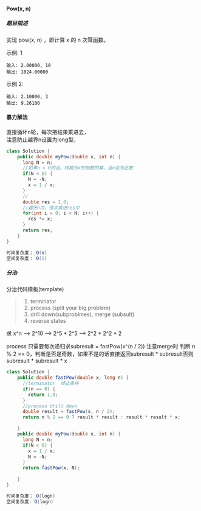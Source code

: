 #### Pow(x, n)
##### 题目描述
实现 pow(x, n) ，即计算 x 的 n 次幂函数。

示例: 1
```
输入: 2.00000, 10
输出: 1024.00000
```
示例 2:
```
输入: 2.10000, 3
输出: 9.26100
```

#### 暴力解法
直接循环n轮，每次把结果乘进去，  
注意防止越界n设置为long型，

```Java
class Solution {
    public double myPow(double x, int n) {
      long N = n;
      //如果n < 0的话，转换为x的倒数的幂，且n变为正数
      if(N < 0) {
        N = -N;
        x = 1 / x; 
      }
      //
      double res = 1.0;
      //遍历n次，依次乘进res中
      for(int i = 0; i < N; i++) {
        res *= x;
      }
      return res;
    }
}

时间复杂度： O(n)
空间复杂度： O(1)
```

##### 分治
分治代码模板(template)  
> 1. terminator
> 2. process (split your big problem)
> 3. drill down(subproblmes), merge (subsult)
> 4. reverse states

求 x^n --> 2^10 --> 2^5 * 2^5 --> 2^2 * 2^2 * 2

process  只需要每次递归求subresult = fastPow(x^(n / 2)) 
注意merge时  判断 n % 2 == 0，判断是否是奇数，如果不是的话直接返回subresult * subresult否则subresult * subresult * x

```Java
class Solution {
    public double fastPow(double x, long n) {
      //terminator  终止条件
      if(n == 0) {
        return 1.0;
      }
      //process drill down
      double result = fastPow(x, n / 2);
      return n % 2 == 0 ? result * result : result * result * x; 

    }
    public double myPow(double x, int n) {
      long N = n;
      if(N < 0) {
        x = 1 / x;
        N = -N;
      }
      return fastPow(x, N);
     
    }
}

时间复杂度： O(logn)
空间复杂度: O(logn)
```

